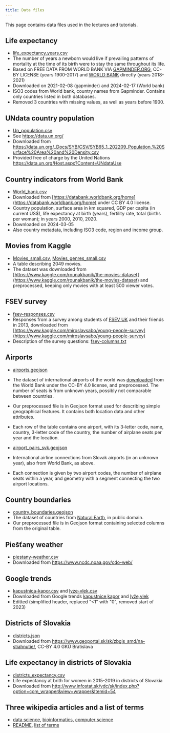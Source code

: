 ```yaml
---
title: Data files
---
```


This page contains data files used in the lectures and tutorials.

## Life expectancy

* [life_expectancy_years.csv](./life_expectancy_years.csv)
* The number of years a newborn would live if prevailing patterns of mortality at the time of its birth were to stay the same throughout its life.
* Based on FREE DATA FROM WORLD BANK VIA [GAPMINDER.ORG](https://www.gapminder.org/data/), CC-BY LICENSE (years 1900-2017) and [WORLD BANK](https://databank.worldbank.org/reports.aspx?source=2&series=SP.DYN.LE00.IN&country=#) directly (years 2018-2021)
* Downloaded on 2021-02-08 (gapminder) and 2024-02-17 (World bank)
* ISO3 codes from World bank, country names from Gapminder. Contains only countries listed in both databases.
* Removed 3 countries with missing values, as well as years before 1900.

## UNdata country population

* [Un_population.csv](./Un_population.csv)
* See https://data.un.org/
* Downloaded from 
https://data.un.org/_Docs/SYB/CSV/SYB65_1_202209_Population,%20Surface%20Area%20and%20Density.csv
* Provided free of charge by the United Nations https://data.un.org/Host.aspx?Content=UNdataUse


## Country indicators from World Bank

* [World_bank.csv](./World_bank.csv)
* Downloaded from [https://databank.worldbank.org/home](https://databank.worldbank.org/home) under CC BY 4.0 license.
* Country population, surface area in km squared, GDP per capita (in current US$), life expectancy at birth (years), fertility rate, total (births per woman); in years 2000, 2010, 2020.
* Downloaded on 2024-03-05
* Also country metadata, including ISO3 code, region and income group.

## Movies from Kaggle

* [Movies_small.csv](./Movies_small.csv), [Movies_genres_small.csv](./Movies_genres_small.csv)
* A table describing 2049 movies.
* The dataset was downloaded from [https://www.kaggle.com/rounakbanik/the-movies-dataset](https://www.kaggle.com/rounakbanik/the-movies-dataset) and preprocessed, keeping only movies with at least 500 viewer votes.

## FSEV survey

* [fsev-responses.csv](./fsev-responses.csv)
* Responses from a survey among students of [FSEV UK](https://fses.uniba.sk/en/) and their friends in 2013, downloaded from [https://www.kaggle.com/miroslavsabo/young-people-survey](https://www.kaggle.com/miroslavsabo/young-people-survey)
* Description of the survey questions: [fsev-columns.txt](./fsev-columns.txt)

## Airports

* [airports.geojson](./airports.geojson) 
* The dataset of international airports of the world was [downloaded](https://datacatalog.worldbank.org/search/dataset/0038117/Global-Airports) from the World Bank under the CC-BY 4.0 license, and preprocessed. The number of seats is from unknown years, possibly not comparable between countries.
* Our preprocessed file is in Geojson format used for describing simple geographical features. It contains both location data and other attributes. 
* Each row of the table contains one airport, with its 3-letter code, name, country, 3-letter code of the country, the number of airplane seats per year and the location.

* [airport_pairs_svk.geojson](./airport_pairs_svk.geojson)
* International airline connections from Slovak airports (in an unknown year), also from World Bank, as above.
* Each connection is given by two airport codes, the number of airplane seats within a year, and geometry with a segment connecting the two airport locations.

## Country boundaries

* [country_boundaries.geojson](./country_boundaries.geojson)
* The dataset of countries from [Natural Earth](https://www.naturalearthdata.com/downloads/110m-cultural-vectors/110m-admin-0-countries/), in public domain.
* Our preprocessed file is in Geojson format containing selected columns from the original table.

## Piešťany weather

* [piestany-weather.csv](./piestany-weather.csv)
* Downloaded from https://www.ncdc.noaa.gov/cdo-web/

## Google trends

* [kapustnica-kapor.csv](./kapustnica-kapor.csv) and [lyze-vlek.csv](./lyze-vlek.csv)
* Downloaded from Google trends [kapustnice,kapor](https://trends.google.com/trends/explore?date=today%205-y&geo=SK&q=kapustnica,kapor&hl=en-GB) and [lyže,vlek](https://trends.google.com/trends/explore?date=all&geo=SK&q=ly%C5%BEe,vlek&hl=en-GB)
* Editted (simplified header, replaced "<1" with "0", removed start of 2023)

## Districts of Slovakia

* [districts.json](./districts.json)
* Downloaded from https://www.geoportal.sk/sk/zbgis_smd/na-stiahnutie/, CC-BY 4.0 GKÚ Bratislava

## Life expectancy in districts of Slovakia

* [districts_expectancy.csv](./districts_expectancy.csv)
* Life expectancy at brith for women in 2015-2019 in districts of Slovakia
* Downloaded from http://www.infostat.sk/vdc/sk/index.php?option=com_wrapper&view=wrapper&Itemid=54

## Three wikipedia articles and a list of terms

* [data science](./wikipedia/data_science.txt), [bioinformatics](./wikipedia/bioinformatics.txt), [computer science](computer_science.txt)
* [README](./wikipedia/README.md), [list of terms](./wikipedia/terms.txt)